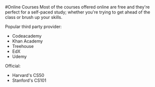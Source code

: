 #Online Courses
Most of the courses offered online are free and they're perfect for a self-paced study; whether you're trying to get ahead of the class or brush up your skills.

Popular third party provider:

- Codeacademy
- Khan Academy
- Treehouse
- EdX
- Udemy

Official:

- Harvard's CS50
- Stanford's CS101
